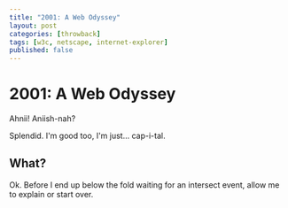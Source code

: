 ```yaml
---
title: "2001: A Web Odyssey"
layout: post
categories: [throwback]
tags: [w3c, netscape, internet-explorer]
published: false
---
```


# 2001: A Web Odyssey

Ahnii! Aniish-nah?

Splendid. I'm good too, I'm just... cap-i-tal.

## What?

Ok. Before I end up below the fold waiting for an intersect event, allow me to explain or start over.


